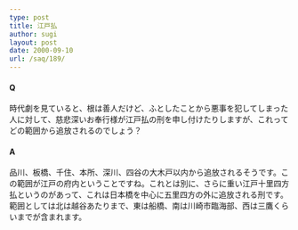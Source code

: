 ```yaml
---
type: post
title: 江戸払
author: sugi
layout: post
date: 2000-09-10
url: /saq/189/
---
```

#### Q 

時代劇を見ていると、根は善人だけど、ふとしたことから悪事を犯してしまった人に対して、慈悲深いお奉行様が江戸払の刑を申し付けたりしますが、これってどの範囲から追放されるのでしょう？

#### A 

品川、板橋、千住、本所、深川、四谷の大木戸以内から追放されるそうです。この範囲が江戸の府内ということですね。これとは別に、さらに重い江戸十里四方払というのがあって、これは日本橋を中心に五里四方の外に追放される刑です。範囲としては北は越谷あたりまで、東は船橋、南は川崎市臨海部、西は三鷹くらいまでが含まれます。